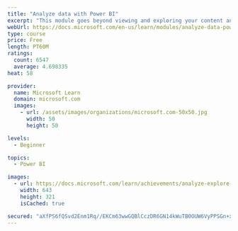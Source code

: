 ```yaml
---
title: "Analyze data with Power BI"
excerpt: "This module goes beyond viewing and exploring your content and explains how to interact with it by working with reports and dashboards to uncover and share new business insights."
webUrl: https://docs.microsoft.com/en-us/learn/modules/analyze-data-power-bi/
type: course
price: Free
length: PT60M
ratings:
  count: 6547
  average: 4.698335
heat: 58

provider:
  name: Microsoft Learn
  domain: microsoft.com
  images:
    - url: /assets/images/organizations/microsoft.com-50x50.jpg
      width: 50
      height: 50

levels:
  - Beginner

topics:
  - Power BI

images:
  - url: https://docs.microsoft.com/learn/achievements/analyze-explore-data-power-bi-social.png
    width: 643
    height: 321
    isCached: true

secured: "aXfPS6fQSvd2Enm1Rq//EKCm63wwGQBlCczDR6GN14kWuTB0OUW6VyPPSGn+x+vrNLww+eL2t8oBRkqQwGuE4HeURzJYlG4pOZuknm+nLcpJWW13aMmM4XMrTMY4O92Km3/RMiMKBIw+HpN5Es2V/ikKenvXzkU8IGp4WjIe1IhPlistm7jCEQ/iuibMvEx8UrVFlcusNxk01RP8+mK98KYAxBBVLQfZRWZaKw0mAsZ62P7kJQaDJzw31CpYlnbpp8lPCcmY81xqEG+UkV2hNekw8m3tPOtSVHt9Akt1dkaz9Zva6bkFXIefY6LyZJZR8paTLGRYWnwERcdFDHoBEs/MJ4lP4XDKOrJHqiPtsqMPV3h3gRJInrZODOnPBLp6c4EqkVZpGIF4ppJwKXrcMtHyP7WDEMVJQNy0KttG7aI=;Dnmu0zooK63zvz6W+n/c8w=="
---
```


